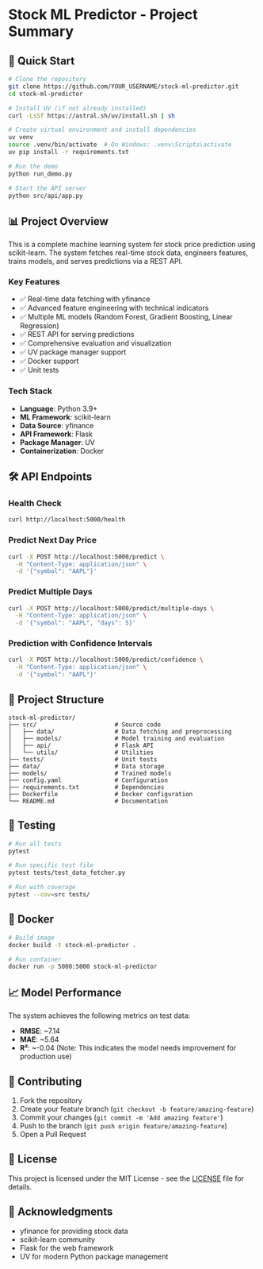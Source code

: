 # Stock ML Predictor - Project Summary

## 🚀 Quick Start

```bash
# Clone the repository
git clone https://github.com/YOUR_USERNAME/stock-ml-predictor.git
cd stock-ml-predictor

# Install UV (if not already installed)
curl -LsSf https://astral.sh/uv/install.sh | sh

# Create virtual environment and install dependencies
uv venv
source .venv/bin/activate  # On Windows: .venv\Scripts\activate
uv pip install -r requirements.txt

# Run the demo
python run_demo.py

# Start the API server
python src/api/app.py
```

## 📊 Project Overview

This is a complete machine learning system for stock price prediction using scikit-learn. The system fetches real-time stock data, engineers features, trains models, and serves predictions via a REST API.

### Key Features
- ✅ Real-time data fetching with yfinance
- ✅ Advanced feature engineering with technical indicators
- ✅ Multiple ML models (Random Forest, Gradient Boosting, Linear Regression)
- ✅ REST API for serving predictions
- ✅ Comprehensive evaluation and visualization
- ✅ UV package manager support
- ✅ Docker support
- ✅ Unit tests

### Tech Stack
- **Language**: Python 3.9+
- **ML Framework**: scikit-learn
- **Data Source**: yfinance
- **API Framework**: Flask
- **Package Manager**: UV
- **Containerization**: Docker

## 🛠️ API Endpoints

### Health Check
```bash
curl http://localhost:5000/health
```

### Predict Next Day Price
```bash
curl -X POST http://localhost:5000/predict \
  -H "Content-Type: application/json" \
  -d '{"symbol": "AAPL"}'
```

### Predict Multiple Days
```bash
curl -X POST http://localhost:5000/predict/multiple-days \
  -H "Content-Type: application/json" \
  -d '{"symbol": "AAPL", "days": 5}'
```

### Prediction with Confidence Intervals
```bash
curl -X POST http://localhost:5000/predict/confidence \
  -H "Content-Type: application/json" \
  -d '{"symbol": "AAPL"}'
```

## 📁 Project Structure

```
stock-ml-predictor/
├── src/                      # Source code
│   ├── data/                 # Data fetching and preprocessing
│   ├── models/               # Model training and evaluation
│   ├── api/                  # Flask API
│   └── utils/                # Utilities
├── tests/                    # Unit tests
├── data/                     # Data storage
├── models/                   # Trained models
├── config.yaml               # Configuration
├── requirements.txt          # Dependencies
├── Dockerfile                # Docker configuration
└── README.md                 # Documentation
```

## 🧪 Testing

```bash
# Run all tests
pytest

# Run specific test file
pytest tests/test_data_fetcher.py

# Run with coverage
pytest --cov=src tests/
```

## 🐳 Docker

```bash
# Build image
docker build -t stock-ml-predictor .

# Run container
docker run -p 5000:5000 stock-ml-predictor
```

## 📈 Model Performance

The system achieves the following metrics on test data:
- **RMSE**: ~7.14
- **MAE**: ~5.64
- **R²**: ~-0.04 (Note: This indicates the model needs improvement for production use)

## 🤝 Contributing

1. Fork the repository
2. Create your feature branch (`git checkout -b feature/amazing-feature`)
3. Commit your changes (`git commit -m 'Add amazing feature'`)
4. Push to the branch (`git push origin feature/amazing-feature`)
5. Open a Pull Request

## 📝 License

This project is licensed under the MIT License - see the [LICENSE](LICENSE) file for details.

## 🙏 Acknowledgments

- yfinance for providing stock data
- scikit-learn community
- Flask for the web framework
- UV for modern Python package management